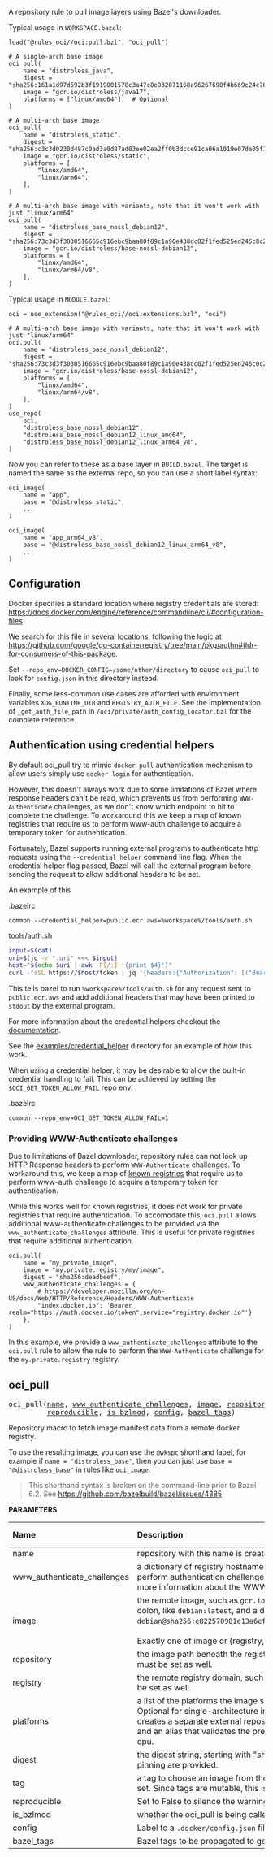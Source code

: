 <!-- Generated with Stardoc: http://skydoc.bazel.build -->

A repository rule to pull image layers using Bazel's downloader.

Typical usage in `WORKSPACE.bazel`:

```starlark
load("@rules_oci//oci:pull.bzl", "oci_pull")

# A single-arch base image
oci_pull(
    name = "distroless_java",
    digest = "sha256:161a1d97d592b3f1919801578c3a47c8e932071168a96267698f4b669c24c76d",
    image = "gcr.io/distroless/java17",
    platforms = ["linux/amd64"],  # Optional
)

# A multi-arch base image
oci_pull(
    name = "distroless_static",
    digest = "sha256:c3c3d0230d487c0ad3a0d87ad03ee02ea2ff0b3dcce91ca06a1019e07de05f12",
    image = "gcr.io/distroless/static",
    platforms = [
        "linux/amd64",
        "linux/arm64",
    ],
)

# A multi-arch base image with variants, note that it won't work with just "linux/arm64"
oci_pull(
    name = "distroless_base_nossl_debian12",
    digest = "sha256:73c3d3f3030516665c916ebc9baa80f89c1a90e438dc02f1fed525ed246c0c2a",
    image = "gcr.io/distroless/base-nossl-debian12",
    platforms = [
        "linux/amd64",
        "linux/arm64/v8",
    ],
)
```

Typical usage in `MODULE.bazel`:

```starlark
oci = use_extension("@rules_oci//oci:extensions.bzl", "oci")

# A multi-arch base image with variants, note that it won't work with just "linux/arm64"
oci.pull(
    name = "distroless_base_nossl_debian12",
    digest = "sha256:73c3d3f3030516665c916ebc9baa80f89c1a90e438dc02f1fed525ed246c0c2a",
    image = "gcr.io/distroless/base-nossl-debian12",
    platforms = [
        "linux/amd64",
        "linux/arm64/v8",
    ],
)
use_repo(
    oci,
    "distroless_base_nossl_debian12",
    "distroless_base_nossl_debian12_linux_amd64",
    "distroless_base_nossl_debian12_linux_arm64_v8",
)
```

Now you can refer to these as a base layer in `BUILD.bazel`.
The target is named the same as the external repo, so you can use a short label syntax:

```starlark
oci_image(
    name = "app",
    base = "@distroless_static",
    ...
)

oci_image(
    name = "app_arm64_v8",
    base = "@distroless_base_nossl_debian12_linux_arm64_v8",
    ...
)
```

## Configuration

Docker specifies a standard location where registry credentials are stored:
<https://docs.docker.com/engine/reference/commandline/cli/#configuration-files>

We search for this file in several locations, following the logic at
https://github.com/google/go-containerregistry/tree/main/pkg/authn#tldr-for-consumers-of-this-package.

Set `--repo_env=DOCKER_CONFIG=/some/other/directory` to cause `oci_pull` to look for
`config.json` in this directory instead.

Finally, some less-common use cases are afforded with environment variables `XDG_RUNTIME_DIR` and `REGISTRY_AUTH_FILE`.
See the implementation of `_get_auth_file_path` in `/oci/private/auth_config_locator.bzl` for the complete reference.


## Authentication using credential helpers

By default oci_pull try to mimic `docker pull` authentication mechanism to allow users simply use `docker login` for authentication.

However, this doesn't always work due to some limitations of Bazel where response headers can't be read, which prevents us from
performing `WWW-Authenticate` challenges, as we don't know which endpoint to hit to complete the challenge. To workaround this
we keep a map of known registries that require us to perform www-auth challenge to acquire a temporary token for authentication.


Fortunately, Bazel supports running external programs to authenticate http requests using the `--credential_helper` command line flag.
When the credential helper flag passed, Bazel will call the external program before sending the request to allow additional headers to be set.

An example of this

.bazelrc
```
common --credential_helper=public.ecr.aws=%workspace%/tools/auth.sh
```

tools/auth.sh
```bash
input=$(cat)
uri=$(jq -r ".uri" <<< $input)
host="$(echo $uri | awk -F[/:] '{print $4}')"
curl -fsSL https://$host/token | jq '{headers:{"Authorization": [("Bearer " + .token)]}}'
```

This tells bazel to run `%workspace%/tools/auth.sh` for any request sent to `public.ecr.aws` and add additional headers that may have been
printed to `stdout` by the external program.

For more information about the credential helpers checkout the [documentation](https://github.com/bazelbuild/proposals/blob/main/designs/2022-06-07-bazel-credential-helpers.md).

See the [examples/credential_helper](/examples/credential_helper/auth.sh) directory for an example of how this work.

When using a credential helper, it may be desirable to allow the built-in credential handling to fail. This can be achieved by setting the `$OCI_GET_TOKEN_ALLOW_FAIL` repo env:

.bazelrc
```
common --repo_env=OCI_GET_TOKEN_ALLOW_FAIL=1
```

### Providing WWW-Authenticate challenges

Due to limitations of Bazel downloader, repository rules can not look up HTTP Response headers to perform `WWW-Authenticate` challenges.
To workaround this, we keep a map of [known registries](/oci/private/authn.bzl#L9) that require us to perform www-auth challenge to acquire a temporary token for authentication.

While this works well for known registries, it does not work for private registries that require authentication. To accomodate this, `oci.pull` allows additional www-authenticate
challenges to be provided via the `www_authenticate_challenges` attribute. This is useful for private registries that require additional authentication.

```starlark
oci.pull(
    name = "my_private_image",
    image = "my.private.registry/my/image",
    digest = "sha256:deadbeef",
    www_authenticate_challenges = {
        # https://developer.mozilla.org/en-US/docs/Web/HTTP/Reference/Headers/WWW-Authenticate
        "index.docker.io": 'Bearer realm="https://auth.docker.io/token",service="registry.docker.io"'}
    },
)
```

In this example, we provide a `www_authenticate_challenges` attribute to the `oci.pull` rule to allow the rule to perform the `WWW-Authenticate` challenge for the `my.private.registry` registry.

<a id="oci_pull"></a>

## oci_pull

<pre>
oci_pull(<a href="#oci_pull-name">name</a>, <a href="#oci_pull-www_authenticate_challenges">www_authenticate_challenges</a>, <a href="#oci_pull-image">image</a>, <a href="#oci_pull-repository">repository</a>, <a href="#oci_pull-registry">registry</a>, <a href="#oci_pull-platforms">platforms</a>, <a href="#oci_pull-digest">digest</a>, <a href="#oci_pull-tag">tag</a>,
         <a href="#oci_pull-reproducible">reproducible</a>, <a href="#oci_pull-is_bzlmod">is_bzlmod</a>, <a href="#oci_pull-config">config</a>, <a href="#oci_pull-bazel_tags">bazel_tags</a>)
</pre>

Repository macro to fetch image manifest data from a remote docker registry.

To use the resulting image, you can use the `@wkspc` shorthand label, for example
if `name = "distroless_base"`, then you can just use `base = "@distroless_base"`
in rules like `oci_image`.

> This shorthand syntax is broken on the command-line prior to Bazel 6.2.
> See https://github.com/bazelbuild/bazel/issues/4385


**PARAMETERS**


| Name  | Description | Default Value |
| :------------- | :------------- | :------------- |
| <a id="oci_pull-name"></a>name |  repository with this name is created   |  none |
| <a id="oci_pull-www_authenticate_challenges"></a>www_authenticate_challenges |  a dictionary of registry hostnames to WWW-Authenticate challenges. This is used to perform authentication challenges for private registries. See the [documentation](https://developer.mozilla.org/en-US/docs/Web/HTTP/Reference/Headers/WWW-Authenticate) for more information about the WWW-Authenticate header.   |  `None` |
| <a id="oci_pull-image"></a>image |  the remote image, such as `gcr.io/bazel-public/bazel`. A tag can be suffixed with a colon, like `debian:latest`, and a digest can be suffixed with an at-sign, like `debian@sha256:e822570981e13a6ef1efcf31870726fbd62e72d9abfdcf405a9d8f566e8d7028`.<br><br>Exactly one of image or {registry,repository} should be set.   |  `None` |
| <a id="oci_pull-repository"></a>repository |  the image path beneath the registry, such as `distroless/static`. When set, registry must be set as well.   |  `None` |
| <a id="oci_pull-registry"></a>registry |  the remote registry domain, such as `gcr.io` or `docker.io`. When set, repository must be set as well.   |  `None` |
| <a id="oci_pull-platforms"></a>platforms |  a list of the platforms the image supports. Mandatory for multi-architecture images. Optional for single-architecture images, which expect a one-element list. This creates a separate external repository for each platform, avoiding fetching layers, and an alias that validates the presence of an image matching the target platform's cpu.   |  `None` |
| <a id="oci_pull-digest"></a>digest |  the digest string, starting with "sha256:", "sha512:", etc. If omitted, instructions for pinning are provided.   |  `None` |
| <a id="oci_pull-tag"></a>tag |  a tag to choose an image from the registry. Exactly one of `tag` and `digest` must be set. Since tags are mutable, this is not reproducible, so a warning is printed.   |  `None` |
| <a id="oci_pull-reproducible"></a>reproducible |  Set to False to silence the warning about reproducibility when using `tag`.   |  `True` |
| <a id="oci_pull-is_bzlmod"></a>is_bzlmod |  whether the oci_pull is being called from a module extension   |  `False` |
| <a id="oci_pull-config"></a>config |  Label to a `.docker/config.json` file.   |  `None` |
| <a id="oci_pull-bazel_tags"></a>bazel_tags |  Bazel tags to be propagated to generated rules.   |  `[]` |


